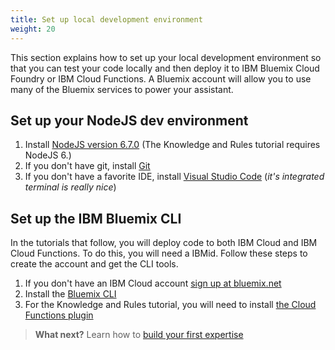 ```yaml
---
title: Set up local development environment
weight: 20
---
```

This section explains how to set up your local development environment so that you can test your code locally and then deploy it to IBM Bluemix Cloud Foundry or IBM Cloud Functions. A Bluemix account will allow you to use many of the Bluemix services to power your assistant.

## Set up your NodeJS dev environment
1. Install [NodeJS version 6.7.0](https://nodejs.org/download/release/v6.7.0/) (The Knowledge and Rules tutorial requires NodeJS 6.)
2. If you don't have git, install [Git](https://git-scm.com/downloads)
3. If you don't have a favorite IDE, install [Visual Studio Code](https://code.visualstudio.com/download) (*it's integrated terminal is really nice*)

## Set up the IBM Bluemix CLI
In the tutorials that follow, you will deploy code to both IBM Cloud and IBM Cloud Functions.  To do this, you will need a IBMid.  Follow these steps to create the account and get the CLI tools.

1. If you don't have an IBM Cloud account [sign up at bluemix.net](https://bluemix.net)
2. Install the [Bluemix CLI](https://console.bluemix.net/docs/cli/index.html#cli)
3. For the Knowledge and Rules tutorial, you will need to install [the Cloud Functions plugin](https://console.bluemix.net/openwhisk/learn/cli)


> **What next?** Learn how to [build your first expertise]({{site.baseurl}}/expertise/build-expertise/)
